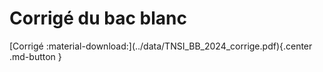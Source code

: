 # Corrigé du bac blanc

<span class='centre'>
    [Corrigé :material-download:](../data/TNSI_BB_2024_corrige.pdf){.center .md-button }
</span>
